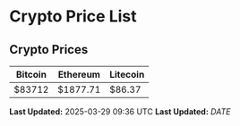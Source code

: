 # Crypto Price List

## Crypto Prices
| Bitcoin | Ethereum | Litecoin |
| ------- | -------- | -------- |
| $83712 | $1877.71 | $86.37 |
**Last Updated:** 2025-03-29 09:36 UTC
**Last Updated:** $DATE$
